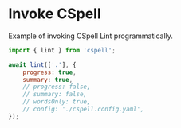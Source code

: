 # Invoke CSpell

Example of invoking CSpell Lint programmatically.

<!--- @@inject: ./index.mjs --->

```javascript
import { lint } from 'cspell';

await lint(['.'], {
    progress: true,
    summary: true,
    // progress: false,
    // summary: false,
    // wordsOnly: true,
    // config: './cspell.config.yaml',
});
```

<!--- @@inject-end: ./index.mjs --->
